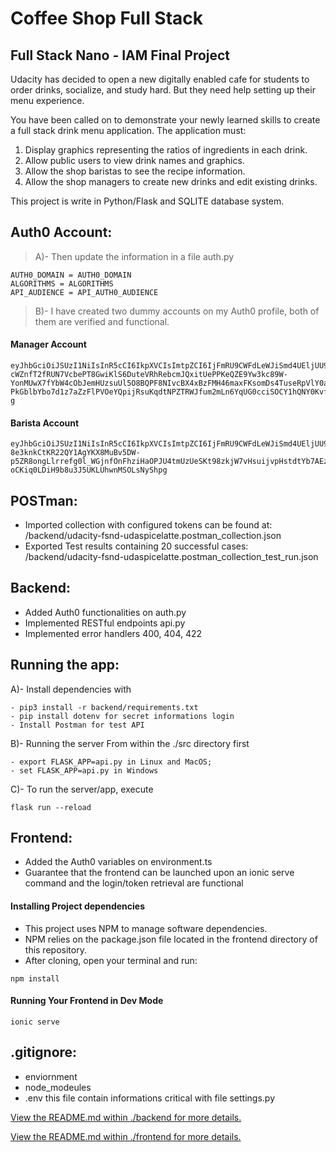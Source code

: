# Coffee Shop Full Stack

## Full Stack Nano - IAM Final Project

Udacity has decided to open a new digitally enabled cafe for students to order drinks, socialize, and study hard. But they need help setting up their menu experience.

You have been called on to demonstrate your newly learned skills to create a full stack drink menu application. The application must:

1. Display graphics representing the ratios of ingredients in each drink.
2. Allow public users to view drink names and graphics.
3. Allow the shop baristas to see the recipe information.
4. Allow the shop managers to create new drinks and edit existing drinks.

This project is write in Python/Flask and SQLITE database system.


## Auth0 Account:
> A)- Then update the information in a file auth.py
 ```
AUTH0_DOMAIN = AUTH0_DOMAIN
ALGORITHMS = ALGORITHMS
API_AUDIENCE = API_AUTH0_AUDIENCE
 ```
> B)- I have created two dummy accounts on my Auth0 profile, both of them are verified and functional.
 
 #### Manager Account
```
eyJhbGciOiJSUzI1NiIsInR5cCI6IkpXVCIsImtpZCI6IjFmRU9CWFdLeWJiSmd4UEljUU9LNiJ9.eyJpc3MiOiJodHRwczovL2RvbmF0aWVuYmFueWlzaGF5aTIudXMuYXV0aDAuY29tLyIsInN1YiI6ImF1dGgwfDYzMmY0YjFkODhjYjU3ZTFmZDhlNjEyYyIsImF1ZCI6InNob3Bjb2ZmZWUiLCJpYXQiOjE2NjQxMzQ3MDcsImV4cCI6MTY2NDIyMTEwNywiYXpwIjoiUWd5VENzNktNUzVqeGM0V1hERnFTbnpKdDFHZ2tWZW4iLCJzY29wZSI6IiIsInBlcm1pc3Npb25zIjpbImRlbGV0ZTpkcmlua3MiLCJnZXQ6ZHJpbmtzIiwiZ2V0OmRyaW5rcy1kZXRhaWwiLCJwYXRjaDpkcmlua3MiLCJwb3N0OmRyaW5rcyJdfQ.Q3V77oeGd3NQp7CNd95oFRlXwaBPNou_zcUbjAUgj2jBJXgw_NaY1yDo1V4MW5K6wxMj8cIS1aZEq0l_E2JxQU5EVavgLro7JKy7QqFEW-cWZnfT2fRUN7VcbePT8GwiKlS6DuteVRhRebcmJQxitUePPKeQZE9Yw3kc89W-YonMUwX7fYbW4cObJemHUzsuUl5O8BQPF8NIvcBX4xBzFMH46maxFKsomDs4TuseRpVlY0ayoS8xctzRdH3BUjKJkPT-PkGblbYbo7d1z7aZzFlPVOeYQpijRsuKqdtNPZTRWJfum2mLn6YqUG0cciSOCY1hQNY0KvfBufZUsXvd-g
```

 #### Barista Account
 ```
eyJhbGciOiJSUzI1NiIsInR5cCI6IkpXVCIsImtpZCI6IjFmRU9CWFdLeWJiSmd4UEljUU9LNiJ9.eyJpc3MiOiJodHRwczovL2RvbmF0aWVuYmFueWlzaGF5aTIudXMuYXV0aDAuY29tLyIsInN1YiI6ImF1dGgwfDYzMmY0YjFkODhjYjU3ZTFmZDhlNjEyYyIsImF1ZCI6InNob3Bjb2ZmZWUiLCJpYXQiOjE2NjQyMTg4MjQsImV4cCI6MTY2NDMwNTIyNCwiYXpwIjoiUWd5VENzNktNUzVqeGM0V1hERnFTbnpKdDFHZ2tWZW4iLCJzY29wZSI6IiIsInBlcm1pc3Npb25zIjpbImRlbGV0ZTpkcmlua3MiLCJnZXQ6ZHJpbmtzIiwiZ2V0OmRyaW5rcy1kZXRhaWwiLCJwYXRjaDpkcmlua3MiLCJwb3N0OmRyaW5rcyJdfQ.MgDwabgGwJCuO43EAmMm0Yk7rQlLbCGdSLlhj34O6-8e3knkCtKR22QY1AgYKX8MuBv5DW-p5ZR8ongLlrrefg0l_WGjnfOnFhziHaOPJU4tmUzUeSKt98zkjW7vHsuijvpHstdtYb7AEzRCRV5AOnyXeDsScdc3N16aHQg6dgw3fAeCsIOW9i57dcaB6I4sOtSwFx0_4vv2_19mE7c3lJcDNHBUcteeGOUZckpEtbFRnbMQLHCTsCZWLjX8PuEZJtkswcO2hOZFis7ZYzU7tG6C_9ARHekjAKbKUFj5r8vRGUqfh_-oCKiq0LDiH9b8u3J5UKLUhwnMSOLsNyShpg

 ```
 
 ## POSTman:
 
* Imported collection with configured tokens can be found at: /backend/udacity-fsnd-udaspicelatte.postman_collection.json
* Exported Test results containing 20 successful cases: /backend/udacity-fsnd-udaspicelatte.postman_collection_test_run.json


 ## Backend:
 
* Added Auth0 functionalities on auth.py 
* Implemented RESTful endpoints api.py
* Implemented error handlers 400, 404, 422


## Running the app:
A)- Install dependencies with

```
- pip3 install -r backend/requirements.txt
- pip install dotenv for secret informations login
- Install Postman for test API
```
B)- Running the server
From within the ./src directory first
```
- export FLASK_APP=api.py in Linux and MacOS;
- set FLASK_APP=api.py in Windows
```
C)- To run the server/app, execute
 ```
 flask run --reload
  ```

## Frontend:
* Added the Auth0 variables on environment.ts 
* Guarantee that the frontend can be launched upon an ionic serve command and the login/token retrieval are functional


#### Installing Project dependencies
* This project uses NPM to manage software dependencies. 
* NPM relies on the package.json file located in the frontend directory of this repository. 
* After cloning, open your terminal and run:
```
npm install
```

#### Running Your Frontend in Dev Mode
```
ionic serve
```

## .gitignore:
* enviornment 
* node_modeules
* .env this file contain informations critical with file settings.py


[View the README.md within ./backend for more details.](./backend/README.md)


[View the README.md within ./frontend for more details.](./frontend/README.md)


